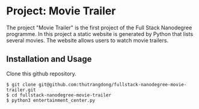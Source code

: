 # Project: Movie Trailer

The project "Movie Trailer" is the first project of the Full Stack Nanodegree programme. In this project a static website is generated by Python that lists several movies. The website allows users to watch movie trailers.

## Installation and Usage

Clone this github repository.

```
$ git clone git@github.com:thutrangdong/fullstack-nanodegree-movie-trailer.git
$ cd fullstack-nanodegree-movie-trailer
$ python3 entertainment_center.py
```

